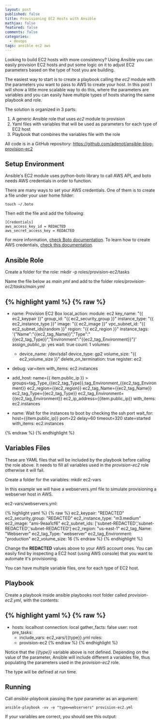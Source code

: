 ```yaml
---
layout: post
published: false
title: Provisioning EC2 Hosts with Ansible
mathjax: false
featured: false
comments: false
categories: 
  - devops
tags: ansible ec2 aws
---
```


Looking to build EC2 hosts with more consistency? Using Ansible you can easily provision EC2 hosts and put some logic on it to adjust EC2 parameters based on the type of host you are building.

The easiest way to start is to create a playbook calling the *ec2* module with the parameters you want to pass to AWS to create your host. In this post I will show a little more scalable way to do this, where the parameters are variables and you can easily have multiple types of hosts sharing the same playbook and role.

The solution is organized in 3 parts:
1. A generic Ansible role that uses *ec2* module to provision
2. Yaml files with variables that will be used as parameters for each type of EC2 host
3. Playbook that combines the variables file with the role

All code is in a GitHub repository: https://github.com/adenot/ansible-blog-provision-ec2

## Setup Environment

Ansible's EC2 module uses python-boto library to call AWS API, and boto needs AWS credentials in order to function.

There are many ways to set your AWS credentials. One of them is to create a file under your user home folder:

    touch ~/.boto

Then edit the file and add the following:

    [Credentials]
    aws_access_key_id = REDACTED
    aws_secret_access_key = REDACTED

For more information, [check Boto documentation](http://boto.readthedocs.org/en/latest/boto_config_tut.html).
To learn how to create AWS credentials, [check this documentation](http://docs.aws.amazon.com/IAM/latest/UserGuide/ManagingCredentials.html#Using_CreateAccessKey).

## Ansible Role

Create a folder for the role:
    mkdir -p roles/provision-ec2/tasks

Name the file below as *main.yml* and add to the folder *roles/provision-ec2/tasks/main.yml*

{% highlight yaml %}
{% raw %}
---
 - name: Provision EC2 Box
   local_action:
     module: ec2
     key_name: "{{ ec2_keypair }}"
     group_id: "{{ ec2_security_group }}"
     instance_type: "{{ ec2_instance_type }}"
     image: "{{ ec2_image }}"
     vpc_subnet_id: "{{ ec2_subnet_ids|random }}"
     region: "{{ ec2_region }}"
     instance_tags: '{"Name":"{{ec2_tag_Name}}","Type":"{{ec2_tag_Type}}","Environment":"{{ec2_tag_Environment}}"}'
     assign_public_ip: yes
     wait: true
     count: 1
     volumes: 
     - device_name: /dev/sda1
       device_type: gp2
       volume_size: "{{ ec2_volume_size }}"
       delete_on_termination: true
   register: ec2

 - debug: var=item
   with_items: ec2.instances

 - add_host: name={{ item.public_ip }} >
             groups=tag_Type_{{ec2_tag_Type}},tag_Environment_{{ec2_tag_Environment}}
             ec2_region={{ec2_region}} 
             ec2_tag_Name={{ec2_tag_Name}}
             ec2_tag_Type={{ec2_tag_Type}}
             ec2_tag_Environment={{ec2_tag_Environment}}
             ec2_ip_address={{item.public_ip}}
   with_items: ec2.instances

 - name: Wait for the instances to boot by checking the ssh port
   wait_for: host={{item.public_ip}} port=22 delay=60 timeout=320 state=started
   with_items: ec2.instances

{% endraw %}
{% endhighlight %}

## Variables Files

These are YAML files that will be included by the playbook before calling the role above. It needs to fill all variables used in the *provision-ec2* role otherwise it will fail.

Create a folder for the variables:
    mkdir ec2-vars
    
In this example we will have a webservers.yml file to simulate provisioning a webserver host in AWS.

ec2-vars/webservers.yml:

{% highlight yaml %}
{% raw %}
ec2_keypair: "REDACTED"
ec2_security_group: "REDACTED"
ec2_instance_type: "m3.medium"
ec2_image: "ami-9eaa1cf6"
ec2_subnet_ids: ['subnet-REDACTED','subnet-REDACTED','subnet-REDACTED']
ec2_region: "us-east-1"
ec2_tag_Name: "Webserver"
ec2_tag_Type: "webserver"
ec2_tag_Environment: "production"
ec2_volume_size: 16
{% endraw %}
{% endhighlight %}

Change the **REDACTED** values above to your AWS account ones. You can easily find by inspecting a EC2 host (using AWS console) that you want to automate it's provisioning.

You can have multiple variable files, one for each type of EC2 host.

## Playbook

Create a playbook inside ansible playbooks root folder called *provision-ec2.yml*, with the contents:

{% highlight yaml %}
{% raw %}
---
 - hosts: localhost
   connection: local
   gather_facts: false
   user: root
   pre_tasks:
    - include_vars: ec2_vars/{{type}}.yml
   roles:
    - provision-ec2 
{% endraw %}
{% endhighlight %}

Notice that the *{{type}}* variable above is not defined. Depending on the value of the parameter, Ansible will include different a variables file, thus populating the parameters used in the *provision-ec2* role.

The type will be defined at run time.

## Running

Call *ansible-playbook* passing the *type* parameter as an argument:

    ansible-playbook -vv -e "type=webservers" provision-ec2.yml
    
If your variables are correct, you should see this output:

